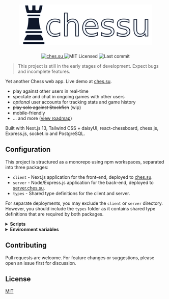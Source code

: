 <h1 align="center">
  <img src="./assets/chessu.png" alt="chessu" height="128" />
</h1>
<p align="center">
  <a href="https://ches.su">
    <img src="https://img.shields.io/github/deployments/nizewn/chessu/Production?label=deployment&style=for-the-badge" alt="ches.su" />
  </a>
  <img src="https://img.shields.io/github/license/nizewn/chessu?color=blue&style=for-the-badge" alt="MIT Licensed" />
  <img src="https://img.shields.io/github/last-commit/nizewn/chessu?style=for-the-badge" alt="Last commit" />
</p>

> This project is still in the early stages of development. Expect bugs and incomplete features.

Yet another Chess web app. Live demo at [ches.su](https://ches.su).

- play against other users in real-time
- spectate and chat in ongoing games with other users
- _optional_ user accounts for tracking stats and game history
- ~~play solo against Stockfish~~ (wip)
- mobile-friendly
- ... and more ([view roadmap](https://github.com/users/nizewn/projects/2))

Built with Next.js 13, Tailwind CSS + daisyUI, react-chessboard, chess.js, Express.js, socket.io and PostgreSQL.

## Configuration

This project is structured as a monorepo using npm workspaces, separated into three packages:

- `client` - Next.js application for the front-end, deployed to [ches.su](https://ches.su).
- `server` - Node/Express.js application for the back-end, deployed to [server.ches.su](https://server.ches.su).
- `types` - Shared type definitions for the client and server.

For separate deployments, you may exclude the `client` or `server` directory. However, you should include the `types` folder as it contains shared type definitions that are required by both packages.

<details><summary><b>Scripts</b></summary><p>

```sh
# install all dependencies, including eslint and prettier for development
npm install

# concurrently run frontend and backend development servers
npm run dev # -w client/server to run only one
```

```sh
# for separate production deployments
npm install -w client
npm install -w server

npm run build -w client
npm run build -w server

npm start -w client
npm start -w server
```

</p></details>

<details><summary><b>Environment variables</b></summary><p>

You may also create a `.env` file in each package directory to set their environment variables.

client:

```env
NEXT_PUBLIC_API_URL=http://localhost:3001 # replace with backend URL
```

server:

```env
CORS_ORIGIN=http://localhost:3000 # replace with frontend URL
PORT=3001
SESSION_SECRET=randomstring # replace for security

# PostgreSQL connection info (required)
PGHOST=db.example.com
PGUSER=exampleuser
PGPASSWORD=examplepassword
PGDATABASE=chessu
```

</p></details>

## Contributing

Pull requests are welcome. For feature changes or suggestions, please open an issue first for discussion.

## License

[MIT](https://github.com/nizewn/chessu/blob/main/LICENSE)
